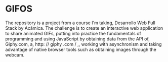 # GIFOS
 The repository is a project from a course I'm taking, Desarrollo Web Full Stack by Acámica.  The challenge is to create an interactive web application to share animated GIFs, putting into practice the fundamentals of programming and using JavaScript by obtaining data from the API of, Giphy.com, a, http: // giphy .com / ,, working with asynchronism and taking advantage of native browser tools such as obtaining images through the webcam.

